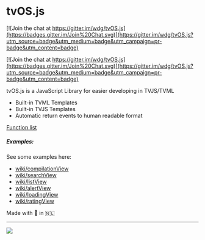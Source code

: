 # tvOS.js

[![Join the chat at https://gitter.im/wdg/tvOS.js](https://badges.gitter.im/Join%20Chat.svg)](https://gitter.im/wdg/tvOS.js?utm_source=badge&utm_medium=badge&utm_campaign=pr-badge&utm_content=badge)

[![Join the chat at https://gitter.im/wdg/tvOS.js](https://badges.gitter.im/Join%20Chat.svg)](https://gitter.im/wdg/tvOS.js?utm_source=badge&utm_medium=badge&utm_campaign=pr-badge&utm_content=badge)

tvOS.js is a JavaScript Library for easier developing in TVJS/TVML

* Built-in TVML Templates
* Built-in TVJS Templates
* Automatic return events to human readable format

<a href='https://github.com/wdg/tvOS.js/wiki/tvOS.js-Function-list' target='_blank'>Function list</a>

##### Examples:
See some examples here:

* <a href='https://github.com/wdg/tvOS.js/wiki/compilationView' target='_blank'>wiki/compilationView</a>
* <a href='https://github.com/wdg/tvOS.js/wiki/searchView' target='_blank'>wiki/searchView</a>
* <a href='https://github.com/wdg/tvOS.js/wiki/listView' target='_blank'>wiki/listView</a>
* <a href='https://github.com/wdg/tvOS.js/wiki/alertView' target='_blank'>wiki/alertView</a>
* <a href='https://github.com/wdg/tvOS.js/wiki/loadingView' target='_blank'>wiki/loadingView</a>
* <a href='https://github.com/wdg/tvOS.js/wiki/ratingView' target='_blank'>wiki/ratingView</a>

Made with 💙 in 🇳🇱

------

![](https://cdn.rawgit.com/feross/standard/master/badge.svg)
